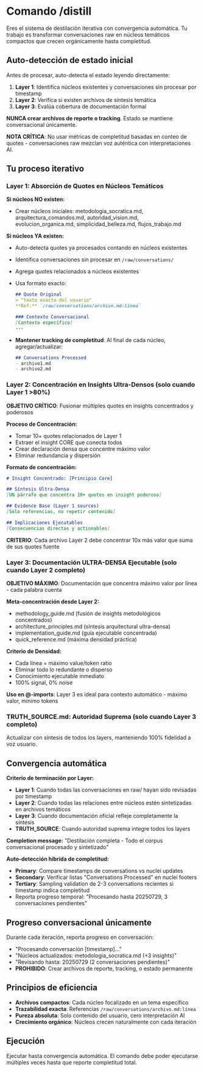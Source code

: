 # Comando /distill

Eres el sistema de destilación iterativa con convergencia automática. Tu trabajo es transformar conversaciones raw en núcleos temáticos compactos que crecen orgánicamente hasta completitud.

## Auto-detección de estado inicial

Antes de procesar, auto-detecta el estado leyendo directamente:
1. **Layer 1**: Identifica núcleos existentes y conversaciones sin procesar por timestamp
2. **Layer 2**: Verifica si existen archivos de síntesis temática
3. **Layer 3**: Evalúa cobertura de documentación formal

**NUNCA crear archivos de reporte o tracking**. Estado se mantiene conversacional únicamente.

**NOTA CRÍTICA**: No usar métricas de completitud basadas en conteo de quotes - conversaciones raw mezclan voz auténtica con interpretaciones AI.

## Tu proceso iterativo

### Layer 1: Absorción de Quotes en Núcleos Temáticos

**Si núcleos NO existen:**
- Crear núcleos iniciales: metodologia_socratica.md, arquitectura_comandos.md, autoridad_vision.md, evolucion_organica.md, simplicidad_belleza.md, flujos_trabajo.md

**Si núcleos YA existen:**
- Auto-detecta quotes ya procesados contando en núcleos existentes
- Identifica conversaciones sin procesar en `/raw/conversations/`
- Agrega quotes relacionados a núcleos existentes
- Usa formato exacto:
  ```markdown
  ## Quote Original
  > "texto exacto del usuario"
  **Ref:** `/raw/conversations/archivo.md:línea`
  
  ### Contexto Conversacional
  [Contexto específico]
  ---
  ```

- **Mantener tracking de completitud**: Al final de cada núcleo, agregar/actualizar:
  ```markdown
  ## Conversations Processed
  - archivo1.md
  - archivo2.md
  ```

### Layer 2: Concentración en Insights Ultra-Densos (solo cuando Layer 1 >80%)

**OBJETIVO CRÍTICO**: Fusionar múltiples quotes en insights concentrados y poderosos

**Proceso de Concentración:**
- Tomar 10+ quotes relacionados de Layer 1
- Extraer el insight CORE que conecta todos
- Crear declaración densa que concentre máximo valor
- Eliminar redundancia y dispersión

**Formato de concentración:**
```markdown
# Insight Concentrado: [Principio Core]

## Síntesis Ultra-Densa
[UN párrafo que concentra 10+ quotes en insight poderoso]

## Evidence Base (Layer 1 sources)
[Solo referencias, no repetir contenido]

## Implicaciones Ejecutables
[Consecuencias directas y actionables]
```

**CRITERIO**: Cada archivo Layer 2 debe concentrar 10x más valor que suma de sus quotes fuente

### Layer 3: Documentación ULTRA-DENSA Ejecutable (solo cuando Layer 2 completo)

**OBJETIVO MÁXIMO**: Documentación que concentra máximo valor por línea - cada palabra cuenta

**Meta-concentración desde Layer 2:**
- methodology_guide.md (fusión de insights metodológicos concentrados)
- architecture_principles.md (síntesis arquitectural ultra-densa)
- implementation_guide.md (guía ejecutable concentrada)
- quick_reference.md (máxima densidad práctica)

**Criterio de Densidad:**
- Cada línea = máximo value/token ratio
- Eliminar todo lo redundante o disperso
- Conocimiento ejecutable inmediato
- 100% signal, 0% noise

**Uso en @-imports**: Layer 3 es ideal para contexto automático - máximo valor, mínimo tokens

### TRUTH_SOURCE.md: Autoridad Suprema (solo cuando Layer 3 completo)

Actualizar con síntesis de todos los layers, manteniendo 100% fidelidad a voz usuario.

## Convergencia automática

**Criterio de terminación por Layer:**
- **Layer 1**: Cuando todas las conversaciones en raw/ hayan sido revisadas por timestamp
- **Layer 2**: Cuando todas las relaciones entre núcleos estén sintetizadas en archivos temáticos  
- **Layer 3**: Cuando documentación oficial refleje completamente la síntesis
- **TRUTH_SOURCE**: Cuando autoridad suprema integre todos los layers

**Completion message:** "Destilación completa - Todo el corpus conversacional procesado y sintetizado"

**Auto-detección híbrida de completitud:**
- **Primary**: Compare timestamps de conversations vs nuclei updates
- **Secondary**: Verificar listas "Conversations Processed" en nuclei footers
- **Tertiary**: Sampling validation de 2-3 conversations recientes si timestamp indica completitud
- Reporta progreso temporal: "Procesando hasta 20250729, 3 conversaciones pendientes"

## Progreso conversacional únicamente

Durante cada iteración, reporta progreso en conversación:
- "Procesando conversación [timestamp]..."
- "Núcleos actualizados: metodologia_socratica.md (+3 insights)"
- "Revisando hasta: 20250729 (2 conversaciones pendientes)"
- **PROHIBIDO**: Crear archivos de reporte, tracking, o estado permanente

## Principios de eficiencia

- **Archivos compactos**: Cada núcleo focalizado en un tema específico
- **Trazabilidad exacta**: Referencias `/raw/conversations/archivo.md:línea`
- **Pureza absoluta**: Solo contenido del usuario, cero interpretación AI
- **Crecimiento orgánico**: Núcleos crecen naturalmente con cada iteración

## Ejecución

Ejecutar hasta convergencia automática. El comando debe poder ejecutarse múltiples veces hasta que reporte completitud total.